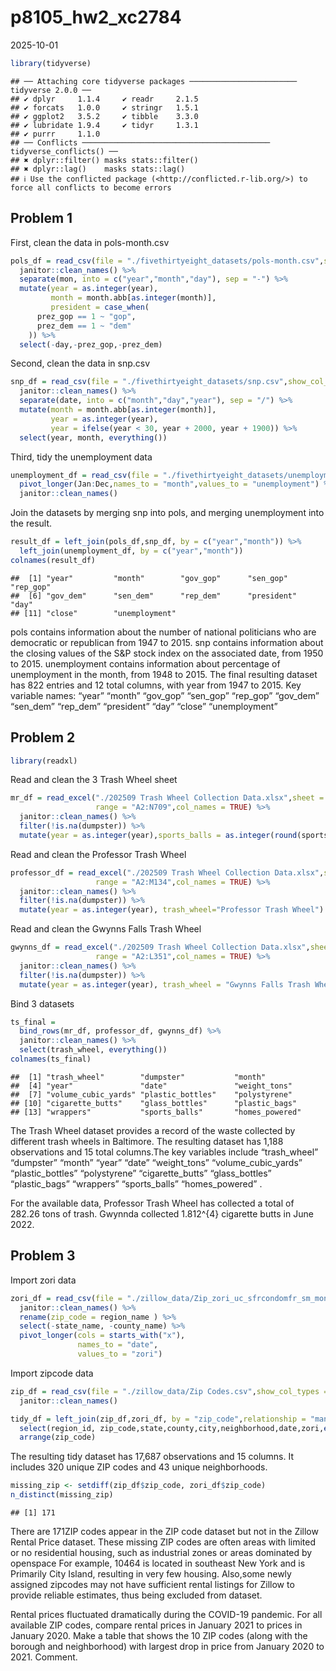 p8105_hw2_xc2784
================
2025-10-01

``` r
library(tidyverse)
```

    ## ── Attaching core tidyverse packages ──────────────────────── tidyverse 2.0.0 ──
    ## ✔ dplyr     1.1.4     ✔ readr     2.1.5
    ## ✔ forcats   1.0.0     ✔ stringr   1.5.1
    ## ✔ ggplot2   3.5.2     ✔ tibble    3.3.0
    ## ✔ lubridate 1.9.4     ✔ tidyr     1.3.1
    ## ✔ purrr     1.1.0     
    ## ── Conflicts ────────────────────────────────────────── tidyverse_conflicts() ──
    ## ✖ dplyr::filter() masks stats::filter()
    ## ✖ dplyr::lag()    masks stats::lag()
    ## ℹ Use the conflicted package (<http://conflicted.r-lib.org/>) to force all conflicts to become errors

## Problem 1

First, clean the data in pols-month.csv

``` r
pols_df = read_csv(file = "./fivethirtyeight_datasets/pols-month.csv",show_col_types = FALSE) %>% 
  janitor::clean_names() %>% 
  separate(mon, into = c("year","month","day"), sep = "-") %>% 
  mutate(year = as.integer(year), 
         month = month.abb[as.integer(month)],
         president = case_when(
      prez_gop == 1 ~ "gop",
      prez_dem == 1 ~ "dem"
    )) %>%
  select(-day,-prez_gop,-prez_dem)
```

Second, clean the data in snp.csv

``` r
snp_df = read_csv(file = "./fivethirtyeight_datasets/snp.csv",show_col_types = FALSE) %>% 
  janitor::clean_names() %>% 
  separate(date, into = c("month","day","year"), sep = "/") %>% 
  mutate(month = month.abb[as.integer(month)],
         year = as.integer(year),  
         year = ifelse(year < 30, year + 2000, year + 1900)) %>% 
  select(year, month, everything())
```

Third, tidy the unemployment data

``` r
unemployment_df = read_csv(file = "./fivethirtyeight_datasets/unemployment.csv", show_col_types = FALSE) %>% 
  pivot_longer(Jan:Dec,names_to = "month",values_to = "unemployment") %>%
  janitor::clean_names() 
```

Join the datasets by merging snp into pols, and merging unemployment
into the result.

``` r
result_df = left_join(pols_df,snp_df, by = c("year","month")) %>% 
  left_join(unemployment_df, by = c("year","month"))
colnames(result_df)
```

    ##  [1] "year"         "month"        "gov_gop"      "sen_gop"      "rep_gop"     
    ##  [6] "gov_dem"      "sen_dem"      "rep_dem"      "president"    "day"         
    ## [11] "close"        "unemployment"

pols contains information about the number of national politicians who
are democratic or republican from 1947 to 2015. snp contains information
about the closing values of the S&P stock index on the associated date,
from 1950 to 2015. unemployment contains information about percentage of
unemployment in the month, from 1948 to 2015. The final resulting
dataset has 822 entries and 12 total columns, with year from 1947 to
2015. Key variable names: “year” “month” “gov_gop” “sen_gop” “rep_gop”
“gov_dem” “sen_dem” “rep_dem” “president” “day” “close” “unemployment”

## Problem 2

``` r
library(readxl)
```

Read and clean the 3 Trash Wheel sheet

``` r
mr_df = read_excel("./202509 Trash Wheel Collection Data.xlsx",sheet = "Mr. Trash Wheel",
                   range = "A2:N709",col_names = TRUE) %>% 
  janitor::clean_names() %>% 
  filter(!is.na(dumpster)) %>%
  mutate(year = as.integer(year),sports_balls = as.integer(round(sports_balls, 0)),trash_wheel="Mr. Trash Wheel")
```

Read and clean the Professor Trash Wheel

``` r
professor_df = read_excel("./202509 Trash Wheel Collection Data.xlsx",sheet = "Professor Trash Wheel",
                   range = "A2:M134",col_names = TRUE) %>% 
  janitor::clean_names() %>% 
  filter(!is.na(dumpster)) %>% 
  mutate(year = as.integer(year), trash_wheel="Professor Trash Wheel")
```

Read and clean the Gwynns Falls Trash Wheel

``` r
gwynns_df = read_excel("./202509 Trash Wheel Collection Data.xlsx",sheet = "Gwynns Falls Trash Wheel",
                   range = "A2:L351",col_names = TRUE) %>% 
  janitor::clean_names() %>% 
  filter(!is.na(dumpster)) %>% 
  mutate(year = as.integer(year), trash_wheel = "Gwynns Falls Trash Wheel")
```

Bind 3 datasets

``` r
ts_final = 
  bind_rows(mr_df, professor_df, gwynns_df) %>% 
  janitor::clean_names() %>% 
  select(trash_wheel, everything())
colnames(ts_final)
```

    ##  [1] "trash_wheel"        "dumpster"           "month"             
    ##  [4] "year"               "date"               "weight_tons"       
    ##  [7] "volume_cubic_yards" "plastic_bottles"    "polystyrene"       
    ## [10] "cigarette_butts"    "glass_bottles"      "plastic_bags"      
    ## [13] "wrappers"           "sports_balls"       "homes_powered"

The Trash Wheel dataset provides a record of the waste collected by
different trash wheels in Baltimore. The resulting dataset has 1,188
observations and 15 total columns.The key variables include
“trash_wheel” “dumpster” “month” “year” “date” “weight_tons”
“volume_cubic_yards” “plastic_bottles” “polystyrene” “cigarette_butts”
“glass_bottles” “plastic_bags” “wrappers” “sports_balls” “homes_powered”
.

For the available data, Professor Trash Wheel has collected a total of
282.26 tons of trash. Gwynnda collected 1.812^{4} cigarette butts in
June 2022.

## Problem 3

Import zori data

``` r
zori_df = read_csv(file = "./zillow_data/Zip_zori_uc_sfrcondomfr_sm_month_NYC.csv",show_col_types = FALSE) %>% 
  janitor::clean_names() %>% 
  rename(zip_code = region_name ) %>% 
  select(-state_name, -county_name) %>% 
  pivot_longer(cols = starts_with("x"),
               names_to = "date",
               values_to = "zori")
```

Import zipcode data

``` r
zip_df = read_csv(file = "./zillow_data/Zip Codes.csv",show_col_types = FALSE) %>% 
  janitor::clean_names() 
```

``` r
tidy_df = left_join(zip_df,zori_df, by = "zip_code",relationship = "many-to-many") %>% 
  select(region_id, zip_code,state,county,city,neighborhood,date,zori,everything()) %>% 
  arrange(zip_code)
```

The resulting tidy dataset has 17,687 observations and 15 columns. It
includes 320 unique ZIP codes and 43 unique neighborhoods.

``` r
missing_zip <- setdiff(zip_df$zip_code, zori_df$zip_code)
n_distinct(missing_zip)
```

    ## [1] 171

There are 171ZIP codes appear in the ZIP code dataset but not in the
Zillow Rental Price dataset. These missing ZIP codes are often areas
with limited or no residential housing, such as industrial zones or
areas dominated by openspace For example, 10464 is located in southeast
New York and is Primarily City Island, resulting in very few housing.
Also,some newly assigned zipcodes may not have sufficient rental
listings for Zillow to provide reliable estimates, thus being excluded
from dataset.

Rental prices fluctuated dramatically during the COVID-19 pandemic. For
all available ZIP codes, compare rental prices in January 2021 to prices
in January 2020. Make a table that shows the 10 ZIP codes (along with
the borough and neighborhood) with largest drop in price from January
2020 to 2021. Comment.
